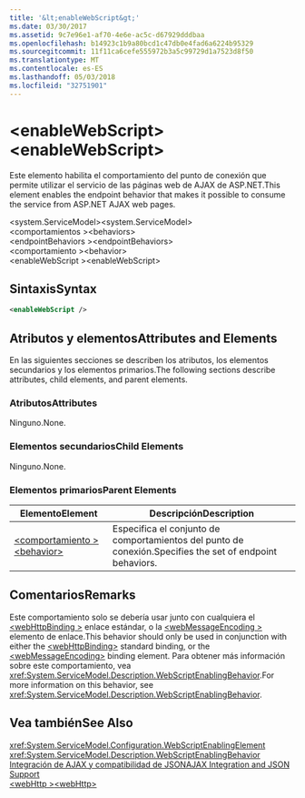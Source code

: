 ```yaml
---
title: '&lt;enableWebScript&gt;'
ms.date: 03/30/2017
ms.assetid: 9c7e96e1-af70-4e6e-ac5c-d67929dddbaa
ms.openlocfilehash: b14923c1b9a80bcd1c47db0e4fad6a6224b95329
ms.sourcegitcommit: 11f11ca6cefe555972b3a5c99729d1a7523d8f50
ms.translationtype: MT
ms.contentlocale: es-ES
ms.lasthandoff: 05/03/2018
ms.locfileid: "32751901"
---
```

# <a name="ltenablewebscriptgt"></a><span data-ttu-id="31e6c-102">&lt;enableWebScript&gt;</span><span class="sxs-lookup"><span data-stu-id="31e6c-102">&lt;enableWebScript&gt;</span></span>
<span data-ttu-id="31e6c-103">Este elemento habilita el comportamiento del punto de conexión que permite utilizar el servicio de las páginas web de AJAX de ASP.NET.</span><span class="sxs-lookup"><span data-stu-id="31e6c-103">This element enables the endpoint behavior that makes it possible to consume the service from ASP.NET AJAX web pages.</span></span>  
  
 <span data-ttu-id="31e6c-104">\<system.ServiceModel></span><span class="sxs-lookup"><span data-stu-id="31e6c-104">\<system.ServiceModel></span></span>  
<span data-ttu-id="31e6c-105">\<comportamientos ></span><span class="sxs-lookup"><span data-stu-id="31e6c-105">\<behaviors></span></span>  
<span data-ttu-id="31e6c-106">\<endpointBehaviors ></span><span class="sxs-lookup"><span data-stu-id="31e6c-106">\<endpointBehaviors></span></span>  
<span data-ttu-id="31e6c-107">\<comportamiento ></span><span class="sxs-lookup"><span data-stu-id="31e6c-107">\<behavior></span></span>  
<span data-ttu-id="31e6c-108">\<enableWebScript ></span><span class="sxs-lookup"><span data-stu-id="31e6c-108">\<enableWebScript></span></span>  
  
## <a name="syntax"></a><span data-ttu-id="31e6c-109">Sintaxis</span><span class="sxs-lookup"><span data-stu-id="31e6c-109">Syntax</span></span>  
  
```xml  
<enableWebScript />  
```  
  
## <a name="attributes-and-elements"></a><span data-ttu-id="31e6c-110">Atributos y elementos</span><span class="sxs-lookup"><span data-stu-id="31e6c-110">Attributes and Elements</span></span>  
 <span data-ttu-id="31e6c-111">En las siguientes secciones se describen los atributos, los elementos secundarios y los elementos primarios.</span><span class="sxs-lookup"><span data-stu-id="31e6c-111">The following sections describe attributes, child elements, and parent elements.</span></span>  
  
### <a name="attributes"></a><span data-ttu-id="31e6c-112">Atributos</span><span class="sxs-lookup"><span data-stu-id="31e6c-112">Attributes</span></span>  
 <span data-ttu-id="31e6c-113">Ninguno.</span><span class="sxs-lookup"><span data-stu-id="31e6c-113">None.</span></span>  
  
### <a name="child-elements"></a><span data-ttu-id="31e6c-114">Elementos secundarios</span><span class="sxs-lookup"><span data-stu-id="31e6c-114">Child Elements</span></span>  
 <span data-ttu-id="31e6c-115">Ninguno.</span><span class="sxs-lookup"><span data-stu-id="31e6c-115">None.</span></span>  
  
### <a name="parent-elements"></a><span data-ttu-id="31e6c-116">Elementos primarios</span><span class="sxs-lookup"><span data-stu-id="31e6c-116">Parent Elements</span></span>  
  
|<span data-ttu-id="31e6c-117">Elemento</span><span class="sxs-lookup"><span data-stu-id="31e6c-117">Element</span></span>|<span data-ttu-id="31e6c-118">Descripción</span><span class="sxs-lookup"><span data-stu-id="31e6c-118">Description</span></span>|  
|-------------|-----------------|  
|[<span data-ttu-id="31e6c-119">\<comportamiento ></span><span class="sxs-lookup"><span data-stu-id="31e6c-119">\<behavior></span></span>](../../../../../docs/framework/configure-apps/file-schema/wcf/behavior-of-endpointbehaviors.md)|<span data-ttu-id="31e6c-120">Especifica el conjunto de comportamientos del punto de conexión.</span><span class="sxs-lookup"><span data-stu-id="31e6c-120">Specifies the set of endpoint behaviors.</span></span>|  
  
## <a name="remarks"></a><span data-ttu-id="31e6c-121">Comentarios</span><span class="sxs-lookup"><span data-stu-id="31e6c-121">Remarks</span></span>  
 <span data-ttu-id="31e6c-122">Este comportamiento solo se debería usar junto con cualquiera el [ \<webHttpBinding >](../../../../../docs/framework/configure-apps/file-schema/wcf/webhttpbinding.md) enlace estándar, o la [ \<webMessageEncoding >](../../../../../docs/framework/configure-apps/file-schema/wcf/webmessageencoding.md) elemento de enlace.</span><span class="sxs-lookup"><span data-stu-id="31e6c-122">This behavior should only be used in conjunction with either the [\<webHttpBinding>](../../../../../docs/framework/configure-apps/file-schema/wcf/webhttpbinding.md) standard binding, or the [\<webMessageEncoding>](../../../../../docs/framework/configure-apps/file-schema/wcf/webmessageencoding.md) binding element.</span></span>  <span data-ttu-id="31e6c-123">Para obtener más información sobre este comportamiento, vea <xref:System.ServiceModel.Description.WebScriptEnablingBehavior>.</span><span class="sxs-lookup"><span data-stu-id="31e6c-123">For more information on this behavior, see <xref:System.ServiceModel.Description.WebScriptEnablingBehavior>.</span></span>  
  
## <a name="see-also"></a><span data-ttu-id="31e6c-124">Vea también</span><span class="sxs-lookup"><span data-stu-id="31e6c-124">See Also</span></span>  
 <xref:System.ServiceModel.Configuration.WebScriptEnablingElement>  
 <xref:System.ServiceModel.Description.WebScriptEnablingBehavior>  
 [<span data-ttu-id="31e6c-125">Integración de AJAX y compatibilidad de JSON</span><span class="sxs-lookup"><span data-stu-id="31e6c-125">AJAX Integration and JSON Support</span></span>](../../../../../docs/framework/wcf/feature-details/ajax-integration-and-json-support.md)  
 [<span data-ttu-id="31e6c-126">\<webHttp ></span><span class="sxs-lookup"><span data-stu-id="31e6c-126">\<webHttp></span></span>](../../../../../docs/framework/configure-apps/file-schema/wcf/webhttp.md)
